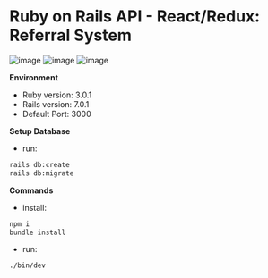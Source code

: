 # Ruby on Rails API - React/Redux: Referral System

![image](https://user-images.githubusercontent.com/29541335/171926620-2b2fe537-a7d4-475c-87c2-632880d2d052.png)
![image](https://user-images.githubusercontent.com/29541335/171926681-b01353a9-d49b-4ca1-9f64-edf464da90fa.png)
![image](https://user-images.githubusercontent.com/29541335/171927589-151b67c1-1688-4bfe-a8cb-c673ba5931da.png)


**Environment**  

- Ruby version: 3.0.1
- Rails version: 7.0.1
- Default Port: 3000

**Setup Database**
- run: 
```bash
rails db:create
rails db:migrate
```

**Commands**
- install: 
```bash
npm i
bundle install
```
- run: 
```bash
./bin/dev
```


